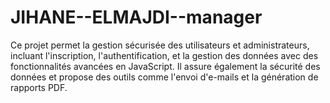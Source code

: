 # JIHANE--ELMAJDI--manager
Ce projet permet la gestion sécurisée des utilisateurs et administrateurs, incluant l'inscription, l'authentification, et la gestion des données avec des fonctionnalités avancées en JavaScript. Il assure également la sécurité des données et propose des outils comme l'envoi d'e-mails et la génération de rapports PDF.
